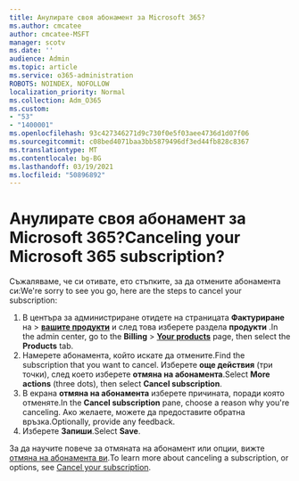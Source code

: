 ```yaml
---
title: Анулирате своя абонамент за Microsoft 365?
ms.author: cmcatee
author: cmcatee-MSFT
manager: scotv
ms.date: ''
audience: Admin
ms.topic: article
ms.service: o365-administration
ROBOTS: NOINDEX, NOFOLLOW
localization_priority: Normal
ms.collection: Adm_O365
ms.custom:
- "53"
- "1400001"
ms.openlocfilehash: 93c427346271d9c730f0e5f03aee4736d1d07f06
ms.sourcegitcommit: c08bed4071baa3bb5879496df3ed44fb828c8367
ms.translationtype: MT
ms.contentlocale: bg-BG
ms.lasthandoff: 03/19/2021
ms.locfileid: "50896892"
---
```

# <a name="canceling-your-microsoft-365-subscription"></a><span data-ttu-id="18c05-102">Анулирате своя абонамент за Microsoft 365?</span><span class="sxs-lookup"><span data-stu-id="18c05-102">Canceling your Microsoft 365 subscription?</span></span>

<span data-ttu-id="18c05-103">Съжаляваме, че си отивате, ето стъпките, за да отмените абонамента си:</span><span class="sxs-lookup"><span data-stu-id="18c05-103">We're sorry to see you go, here are the steps to cancel your subscription:</span></span>

1. <span data-ttu-id="18c05-104">В центъра за администриране отидете на страницата **Фактуриране** на  >  **[вашите продукти](https://go.microsoft.com/fwlink/p/?linkid=842054)** и след това изберете раздела **продукти** .</span><span class="sxs-lookup"><span data-stu-id="18c05-104">In the admin center, go to the **Billing** > **[Your products](https://go.microsoft.com/fwlink/p/?linkid=842054)** page, then select the **Products** tab.</span></span>
2. <span data-ttu-id="18c05-105">Намерете абонамента, който искате да отмените.</span><span class="sxs-lookup"><span data-stu-id="18c05-105">Find the subscription that you want to cancel.</span></span> <span data-ttu-id="18c05-106">Изберете **още действия** (три точки), след което изберете **отмяна на абонамента**.</span><span class="sxs-lookup"><span data-stu-id="18c05-106">Select **More actions** (three dots), then select **Cancel subscription**.</span></span>
3. <span data-ttu-id="18c05-107">В екрана **отмяна на абонамента** изберете причината, поради която отменяте.</span><span class="sxs-lookup"><span data-stu-id="18c05-107">In the **Cancel subscription** pane, choose a reason why you're canceling.</span></span> <span data-ttu-id="18c05-108">Ако желаете, можете да предоставите обратна връзка.</span><span class="sxs-lookup"><span data-stu-id="18c05-108">Optionally, provide any feedback.</span></span>
4. <span data-ttu-id="18c05-109">Изберете **Запиши**.</span><span class="sxs-lookup"><span data-stu-id="18c05-109">Select **Save**.</span></span>

<span data-ttu-id="18c05-110">За да научите повече за отмяната на абонамент или опции, вижте [отмяна на абонамента ви](https://docs.microsoft.com/microsoft-365/commerce/subscriptions/cancel-your-subscription).</span><span class="sxs-lookup"><span data-stu-id="18c05-110">To learn more about canceling a subscription, or options, see [Cancel your subscription](https://docs.microsoft.com/microsoft-365/commerce/subscriptions/cancel-your-subscription).</span></span>
